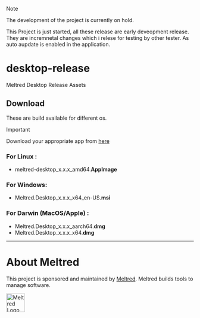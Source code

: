 > [!NOTE]
> The development of the project is currently on hold. 

This Project is just started, all these release are early deveopment release. They are incremnetal changes which 
i relese for testing by other tester. As auto aupdate is enabled in the application.

# desktop-release
Meltred Desktop Release Assets

## Download

These are build available for different os.

> [!IMPORTANT]
> Download your appropriate app from [here](https://github.com/meltred/desktop-release/releases/latest)

### For Linux : 
- meltred-desktop_x.x.x_amd64.**AppImage**

### For Windows: 
- Meltred.Desktop_x.x.x_x64_en-US.**msi**

### For Darwin (MacOS/Apple) :
- Meltred.Desktop_x.x.x_aarch64.**dmg**
- Meltred.Desktop_x.x.x_x64.**dmg**

--- 

# About Meltred

This project is sponsored and maintained by [Meltred](https://meltred.com). Meltred builds tools to manage software.

<a href="https://meltred.com"><img src="https://i.imgur.com/Lq1q7vO.png" alt="Meltred Logo" loading="lazy" height="50px" /></a>
